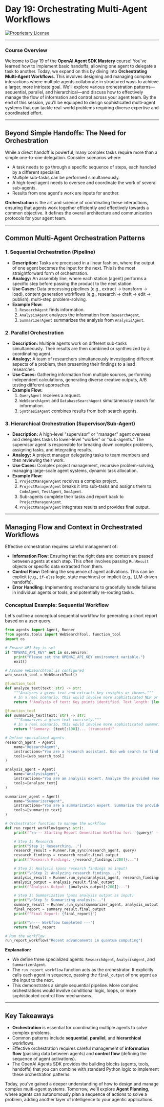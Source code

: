 # Day 19: Orchestrating Multi-Agent Workflows

[![Proprietary License](https://img.shields.io/badge/license-proprietary-red.svg)](../LICENSE)

---

### **Course Overview**

Welcome to Day 19 of the **OpenAI Agent SDK Mastery** course! You've learned how to implement basic handoffs, allowing one agent to delegate a task to another. Today, we expand on this by diving into **Orchestrating Multi-Agent Workflows**. This involves designing and managing complex interactions where multiple agents collaborate in structured ways to achieve a larger, more intricate goal. We'll explore various orchestration patterns—sequential, parallel, and hierarchical—and discuss how to effectively manage the flow of information and control across your agent team. By the end of this session, you'll be equipped to design sophisticated multi-agent systems that can tackle real-world problems requiring diverse expertise and coordinated effort.

---

## Beyond Simple Handoffs: The Need for Orchestration

While a direct handoff is powerful, many complex tasks require more than a simple one-to-one delegation. Consider scenarios where:

*   A task needs to go through a specific sequence of steps, each handled by a different specialist.
*   Multiple sub-tasks can be performed simultaneously.
*   A high-level agent needs to oversee and coordinate the work of several sub-agents.
*   Results from one agent's work are inputs for another.

**Orchestration** is the art and science of coordinating these interactions, ensuring that agents work together efficiently and effectively towards a common objective. It defines the overall architecture and communication protocols for your agent team.

---

## Common Multi-Agent Orchestration Patterns

### 1. Sequential Orchestration (Pipeline)

*   **Description:** Tasks are processed in a linear fashion, where the output of one agent becomes the input for the next. This is the most straightforward form of orchestration.
*   **Analogy:** An assembly line, where each station (agent) performs a specific step before passing the product to the next station.
*   **Use Cases:** Data processing pipelines (e.g., extract -> transform -> load), content generation workflows (e.g., research -> draft -> edit -> publish), multi-step problem-solving.
*   **Example Flow:**
    1.  `ResearchAgent` finds information.
    2.  `AnalysisAgent` analyzes the information from `ResearchAgent`.
    3.  `SummarizerAgent` summarizes the analysis from `AnalysisAgent`.

### 2. Parallel Orchestration

*   **Description:** Multiple agents work on different sub-tasks simultaneously. Their results are then combined or synthesized by a coordinating agent.
*   **Analogy:** A team of researchers simultaneously investigating different aspects of a problem, then presenting their findings to a lead researcher.
*   **Use Cases:** Gathering information from multiple sources, performing independent calculations, generating diverse creative outputs, A/B testing different approaches.
*   **Example Flow:**
    1.  `QueryAgent` receives a request.
    2.  `WebSearchAgent` and `DatabaseSearchAgent` simultaneously search for information.
    3.  `SynthesisAgent` combines results from both search agents.

### 3. Hierarchical Orchestration (Supervisor/Sub-Agent)

*   **Description:** A high-level "supervisor" or "manager" agent oversees and delegates tasks to lower-level "worker" or "sub-agents." The supervisor agent is responsible for breaking down complex problems, assigning tasks, and integrating results.
*   **Analogy:** A project manager delegating tasks to team members and then reviewing their work.
*   **Use Cases:** Complex project management, recursive problem-solving, managing large-scale agent systems, dynamic task allocation.
*   **Example Flow:**
    1.  `ProjectManagerAgent` receives a complex project.
    2.  `ProjectManagerAgent` breaks it into sub-tasks and assigns them to `CodeAgent`, `TestAgent`, `DocAgent`.
    3.  Sub-agents complete their tasks and report back to `ProjectManagerAgent`.
    4.  `ProjectManagerAgent` integrates results and provides final output.

---

## Managing Flow and Context in Orchestrated Workflows

Effective orchestration requires careful management of:

*   **Information Flow:** Ensuring that the right data and context are passed between agents at each step. This often involves passing `RunResult` objects or specific data extracted from them.
*   **Control Flow:** Defining the sequence of agent activations. This can be explicit (e.g., `if-else` logic, state machines) or implicit (e.g., LLM-driven handoffs).
*   **Error Handling:** Implementing mechanisms to gracefully handle failures in individual agents or tools, and potentially re-routing tasks.

### Conceptual Example: Sequential Workflow

Let's outline a conceptual sequential workflow for generating a short report based on a user query.

```python
from agents import Agent, Runner
from agents.tools import WebSearchTool, function_tool
import os

# Ensure API key is set
if "OPENAI_API_KEY" not in os.environ:
    print("Please set the OPENAI_API_KEY environment variable.")
    exit()

# Assume WebSearchTool is configured
web_search_tool = WebSearchTool()

@function_tool
def analyze_text(text: str) -> str:
    """Analyzes a given text and extracts key insights or themes."""
    # In a real scenario, this would involve more sophisticated NLP or LLM calls
    return f"Analysis of text: Key points identified. Text length: {len(text)} characters."

@function_tool
def summarize_text(text: str) -> str:
    """Summarizes a given text concisely."""
    # In a real scenario, this would involve more sophisticated summarization
    return f"Summary: {text[:100]}... (truncated)"

# Define specialized agents
research_agent = Agent(
    name="ResearchAgent",
    instructions="You are a research assistant. Use web search to find information relevant to the user's query.",
    tools=[web_search_tool]
)

analysis_agent = Agent(
    name="AnalysisAgent",
    instructions="You are an analysis expert. Analyze the provided research findings and extract key insights.",
    tools=[analyze_text]
)

summarizer_agent = Agent(
    name="SummarizerAgent",
    instructions="You are a summarization expert. Summarize the provided analysis into a concise report.",
    tools=[summarize_text]
)

# Orchestrator function to manage the workflow
def run_report_workflow(query: str):
    print(f"\n--- Starting Report Generation Workflow for: '{query}' ---")

    # Step 1: Research
    print("Step 1: Researching...")
    research_result = Runner.run_sync(research_agent, query)
    research_findings = research_result.final_output
    print(f"Research Findings: {research_findings[:200]}...")

    # Step 2: Analysis (pass research findings as input)
    print("\nStep 2: Analyzing research findings...")
    analysis_result = Runner.run_sync(analysis_agent, research_findings)
    analysis_output = analysis_result.final_output
    print(f"Analysis Output: {analysis_output[:200]}...")

    # Step 3: Summarization (pass analysis output as input)
    print("\nStep 3: Summarizing analysis...")
    summary_result = Runner.run_sync(summarizer_agent, analysis_output)
    final_report = summary_result.final_output
    print(f"Final Report: {final_report}")

    print("\n--- Workflow Completed ---")
    return final_report

# Run the workflow
run_report_workflow("Recent advancements in quantum computing")

```

**Explanation:**

*   We define three specialized agents: `ResearchAgent`, `AnalysisAgent`, and `SummarizerAgent`.
*   The `run_report_workflow` function acts as the orchestrator. It explicitly calls each agent in sequence, passing the `final_output` of one agent as the input to the next.
*   This demonstrates a simple sequential pipeline. More complex orchestrations would involve conditional logic, loops, or more sophisticated control flow mechanisms.

---

## Key Takeaways

*   **Orchestration** is essential for coordinating multiple agents to solve complex problems.
*   Common patterns include **sequential**, **parallel**, and **hierarchical** workflows.
*   Effective orchestration requires careful management of **information flow** (passing data between agents) and **control flow** (defining the sequence of agent activations).
*   The OpenAI Agents SDK provides the building blocks (agents, tools, handoffs) that you can combine with standard Python logic to implement these orchestration patterns.

Today, you've gained a deeper understanding of how to design and manage complex multi-agent systems. Tomorrow, we'll explore **Agent Planning**, where agents can autonomously plan a sequence of actions to solve a problem, adding another layer of intelligence to your agentic applications.